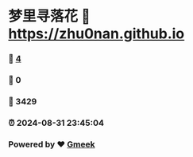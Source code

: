 # 梦里寻落花 :link: https://zhu0nan.github.io 
### :page_facing_up: [4](https://zhu0nan.github.io/tag.html) 
### :speech_balloon: 0 
### :hibiscus: 3429 
### :alarm_clock: 2024-08-31 23:45:04 
### Powered by :heart: [Gmeek](https://github.com/Meekdai/Gmeek)
